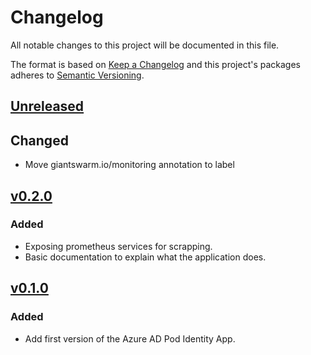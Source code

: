# Changelog

All notable changes to this project will be documented in this file.

The format is based on [Keep a Changelog](http://keepachangelog.com/en/1.0.0/)
and this project's packages adheres to [Semantic Versioning](http://semver.org/spec/v2.0.0.html).

## [Unreleased]

## Changed

- Move giantswarm.io/monitoring annotation to label

## [v0.2.0]

### Added

- Exposing prometheus services for scrapping.
- Basic documentation to explain what the application does.

## [v0.1.0]

### Added

- Add first version of the Azure AD Pod Identity App.

[Unreleased]: https://github.com/giantswarm/azure-ad-pod-identity-app/compare/v0.2.0...master
[v0.2.0]: https://github.com/giantswarm/azure-ad-pod-identity-app/releases/tag/v0.2.0
[v0.1.0]: https://github.com/giantswarm/azure-ad-pod-identity-app/releases/tag/v0.1.0
